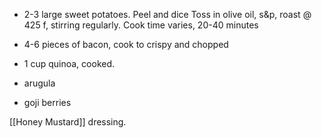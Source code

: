 * 2-3 large sweet potatoes.
Peel and dice 
Toss in olive oil, s&p, roast @ 425 f, stirring regularly. Cook time varies, 20-40 minutes

* 4-6 pieces of bacon, cook to crispy and chopped
* 1 cup quinoa, cooked.
* arugula
* goji berries

[[Honey Mustard]] dressing.